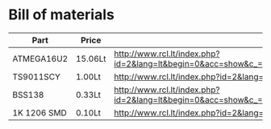 # Bill of materials
Part | Price | Link
--- | --- | ---
ATMEGA16U2 | 15.06Lt | http://www.rcl.lt/index.php?id=2&lang=lt&begin=0&acc=show&c_=ATMEGA16U2&t_=ATMEGA16U2&m_=&d_=&pcode=7153791___NYEI1&pmode=ord&frame=3
TS9011SCY | 1.00Lt | http://www.rcl.lt/index.php?id=2&lang=lt&acc=show&term=TS9011SCY&pcode=MTS9011SCY
BSS138 | 0.33Lt | http://www.rcl.lt/index.php?id=2&lang=lt&begin=0&acc=show&c_=BSS138&t_=BSS138&m_=&d_=&pcode=1907611___4AR4F&pmode=ord&frame=3
1K 1206 SMD | 0.10Lt | http://www.rcl.lt/index.php?id=2&lang=lt&begin=3&acc=show&fid=681&pcode=RM310&pmode=&frame=3